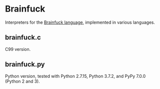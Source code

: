 # Brainfuck
Interpreters for the [Brainfuck language][1], implemented in various languages.

## brainfuck.c
C99 version.

## brainfuck.py
Python version, tested with Python 2.7.15, Python 3.7.2, and PyPy 7.0.0 (Python 2 and 3).

[1]: https://en.wikipedia.org/wiki/Brainfuck
